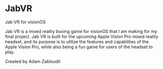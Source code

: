 # JabVR
Jab VR for visionOS

Jab VR is a mixed reality boxing game for visionOS that I am making for my final project. Jab
VR is built for the upcoming Apple Vision Pro mixed reality headset, and its purpose is to
utilize the features and capablities of the Apple Vision Pro, while also being a fun game for
users of the headset to play.

Created by Adam Zabloudil

